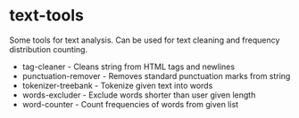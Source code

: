 # text-tools
Some tools for text analysis. Can be used for text cleaning and frequency distribution counting.

- tag-cleaner - Cleans string from HTML tags and newlines
- punctuation-remover - Removes standard punctuation marks from string
- tokenizer-treebank - Tokenize given text into words
- words-excluder - Exclude words shorter than user given length
- word-counter - Count frequencies of words from given list
